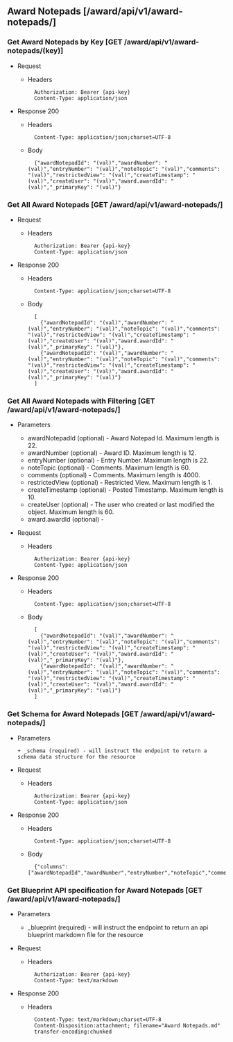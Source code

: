 ## Award Notepads [/award/api/v1/award-notepads/]

### Get Award Notepads by Key [GET /award/api/v1/award-notepads/(key)]
	 
+ Request

    + Headers

            Authorization: Bearer {api-key}
            Content-Type: application/json

+ Response 200
    + Headers

            Content-Type: application/json;charset=UTF-8

    + Body
    
            {"awardNotepadId": "(val)","awardNumber": "(val)","entryNumber": "(val)","noteTopic": "(val)","comments": "(val)","restrictedView": "(val)","createTimestamp": "(val)","createUser": "(val)","award.awardId": "(val)","_primaryKey": "(val)"}

### Get All Award Notepads [GET /award/api/v1/award-notepads/]
	 
+ Request

    + Headers

            Authorization: Bearer {api-key}
            Content-Type: application/json

+ Response 200
    + Headers

            Content-Type: application/json;charset=UTF-8

    + Body
    
            [
              {"awardNotepadId": "(val)","awardNumber": "(val)","entryNumber": "(val)","noteTopic": "(val)","comments": "(val)","restrictedView": "(val)","createTimestamp": "(val)","createUser": "(val)","award.awardId": "(val)","_primaryKey": "(val)"},
              {"awardNotepadId": "(val)","awardNumber": "(val)","entryNumber": "(val)","noteTopic": "(val)","comments": "(val)","restrictedView": "(val)","createTimestamp": "(val)","createUser": "(val)","award.awardId": "(val)","_primaryKey": "(val)"}
            ]

### Get All Award Notepads with Filtering [GET /award/api/v1/award-notepads/]
    
+ Parameters

    + awardNotepadId (optional) - Award Notepad Id. Maximum length is 22.
    + awardNumber (optional) - Award ID. Maximum length is 12.
    + entryNumber (optional) - Entry Number. Maximum length is 22.
    + noteTopic (optional) - Comments. Maximum length is 60.
    + comments (optional) - Comments. Maximum length is 4000.
    + restrictedView (optional) - Restricted View. Maximum length is 1.
    + createTimestamp (optional) - Posted Timestamp. Maximum length is 10.
    + createUser (optional) - The user who created or last modified the object. Maximum length is 60.
    + award.awardId (optional) - 

            
+ Request

    + Headers

            Authorization: Bearer {api-key}
            Content-Type: application/json 

+ Response 200
    + Headers

            Content-Type: application/json;charset=UTF-8

    + Body
    
            [
              {"awardNotepadId": "(val)","awardNumber": "(val)","entryNumber": "(val)","noteTopic": "(val)","comments": "(val)","restrictedView": "(val)","createTimestamp": "(val)","createUser": "(val)","award.awardId": "(val)","_primaryKey": "(val)"},
              {"awardNotepadId": "(val)","awardNumber": "(val)","entryNumber": "(val)","noteTopic": "(val)","comments": "(val)","restrictedView": "(val)","createTimestamp": "(val)","createUser": "(val)","award.awardId": "(val)","_primaryKey": "(val)"}
            ]
			
### Get Schema for Award Notepads [GET /award/api/v1/award-notepads/]
	                                          
+ Parameters

      + _schema (required) - will instruct the endpoint to return a schema data structure for the resource
      
+ Request

    + Headers

            Authorization: Bearer {api-key}
            Content-Type: application/json

+ Response 200
    + Headers

            Content-Type: application/json;charset=UTF-8

    + Body
    
            {"columns":["awardNotepadId","awardNumber","entryNumber","noteTopic","comments","restrictedView","createTimestamp","createUser","award.awardId"],"primaryKey":"awardNotepadId"}
		
### Get Blueprint API specification for Award Notepads [GET /award/api/v1/award-notepads/]
	 
+ Parameters

     + _blueprint (required) - will instruct the endpoint to return an api blueprint markdown file for the resource
                 
+ Request

    + Headers

            Authorization: Bearer {api-key}
            Content-Type: text/markdown

+ Response 200
    + Headers

            Content-Type: text/markdown;charset=UTF-8
            Content-Disposition:attachment; filename="Award Notepads.md"
            transfer-encoding:chunked

